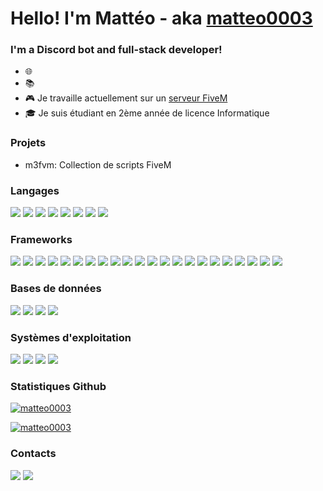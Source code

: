 # Hello! I'm Mattéo - aka [matteo0003](https://discord.com/users/775654147763601408)

### I'm a Discord bot and full-stack developer!
- 🌐 
- 📚 
- 🎮 Je travaille actuellement sur un [serveur FiveM](https://cfx.re/join/p9ge4y)
- 🎓 Je suis étudiant en 2ème année de licence Informatique

### Projets
- m3fvm: Collection de scripts FiveM

### Langages
<a href="https://developer.mozilla.org/fr/docs/Web/CSS" target="_blank"><img src="https://img.shields.io/badge/CSS3-1572B6?style=for-the-badge&logo=css3&logoColor=white" /></a>
<a href="https://developer.mozilla.org/fr/docs/Web/HTML" target="_blank"><img src="https://img.shields.io/badge/HTML5-E34F26?style=for-the-badge&logo=html5&logoColor=white" /></a>
<a href="https://developer.mozilla.org/fr/docs/Web/JavaScript" target="_blank"><img src="https://img.shields.io/badge/JavaScript-323330?style=for-the-badge&logo=javascript&logoColor=F7DF1E" /></a>
<a href="https://www.json.org/json-fr.html" target="_blank"><img src="https://img.shields.io/badge/json-5E5C5C?style=for-the-badge&logo=json&logoColor=white" /></a>
<a href="https://www.latex-project.org" target="_blank"><img src="https://img.shields.io/badge/latex-377e7f?style=for-the-badge&logo=latex&logoColor=latex" /></a>
<a href="https://www.lua.org" target="_blank"><img src="https://img.shields.io/badge/Lua-2C2D72?style=for-the-badge&logo=lua&logoColor=white" /></a>
<a href="https://www.python.org" target="_blank"><img src="https://img.shields.io/badge/Python-FFD43B?style=for-the-badge&logo=python&logoColor=blue" /></a>
<a href="https://www.typescriptlang.org/fr" target="_blank"><img src="https://img.shields.io/badge/TypeScript-007ACC?style=for-the-badge&logo=typescript&logoColor=white" /></a>

### Frameworks
<a href="https://axios-http.com/fr" target="_blank"><img src="https://img.shields.io/badge/axios-671ddf?&style=for-the-badge&logo=axios&logoColor=white" /></a>
<a href="https://www.chakra-ui.com" target="_blank"><img src="https://img.shields.io/badge/Chakra--UI-319795?style=for-the-badge&logo=chakra-ui&logoColor=white" /></a>
<a href="https://www.electronjs.org" target="_blank"><img src="https://img.shields.io/badge/Electron-2B2E3A?style=for-the-badge&logo=electron&logoColor=9FEAF9" /></a>
<a href="https://expressjs.com/fr" target="_blank"><img src="https://img.shields.io/badge/Express%20js-000000?style=for-the-badge&logo=express&logoColor=white" /></a>
<a href="https://fontawesome.com" target="_blank"><img src="https://img.shields.io/badge/Font_Awesome-339AF0?style=for-the-badge&logo=fontawesome&logoColor=white" /></a>
<a href="https://godotengine.org" target="_blank"><img src="https://img.shields.io/badge/Godot-478CBF?style=for-the-badge&logo=GodotEngine&logoColor=white" /></a>
<a href="https://www.markdownguide.org" target="_blank"><img src="https://img.shields.io/badge/Markdown-000000?style=for-the-badge&logo=markdown&logoColor=white" /></a>
<a href="https://nextjs.org" target="_blank"><img src="https://img.shields.io/badge/next%20js-000000?style=for-the-badge&logo=nextdotjs&logoColor=white" /></a>
<a href="https://nodejs.org/fr" target="_blank"><img src="https://img.shields.io/badge/Node%20js-339933?style=for-the-badge&logo=nodedotjs&logoColor=white" /></a>
<a href="https://www.npmjs.com" target="_blank"><img src="https://img.shields.io/badge/npm-CB3837?style=for-the-badge&logo=npm&logoColor=white" /></a>
<a href="https://react.dev" target="_blank"><img src="https://img.shields.io/badge/React-20232A?style=for-the-badge&logo=react&logoColor=61DAFB" /></a>
<a href="https://pptr.dev" target="_blank"><img src="https://img.shields.io/badge/Puppeteer-40B5A4?style=for-the-badge&logo=Puppeteer&logoColor=white" /></a>
<a href="https://ui.shadcn.com" target="_blank"><img src="https://img.shields.io/badge/shadcn%2Fui-000000?style=for-the-badge&logo=shadcnui&logoColor=white" /></a>
<a href="https://socket.io" target="_blank"><img src="https://img.shields.io/badge/Socket.io-010101?&style=for-the-badge&logo=Socket.io&logoColor=white" /></a>
<a href="https://tailwindcss.com" target="_blank"><img src="https://img.shields.io/badge/Tailwind_CSS-38B2AC?style=for-the-badge&logo=tailwind-css&logoColor=white" /></a>
<a href="https://threejs.org" target="_blank"><img src="https://img.shields.io/badge/ThreeJs-black?style=for-the-badge&logo=three.js&logoColor=white" /></a>
<a href="https://typestrong.org/ts-node" target="_blank"><img src="https://img.shields.io/badge/ts--node-3178C6?style=for-the-badge&logo=ts-node&logoColor=white" /></a>
<a href="https://classic.yarnpkg.com/lang/en" target="_blank"><img src="https://img.shields.io/badge/Yarn-2C8EBB?style=for-the-badge&logo=yarn&logoColor=white" /></a>
<a href="https://www.prisma.io" target="_blank"><img src="https://img.shields.io/badge/Prisma-3982CE?style=for-the-badge&logo=Prisma&logoColor=white" /></a>
<a href="https://eslint.org" target="_blank"><img src="https://img.shields.io/badge/eslint-3A33D1?style=for-the-badge&logo=eslint&logoColor=white" /></a>
<a href="https://prettier.io" target="_blank"><img src="https://img.shields.io/badge/prettier-1A2C34?style=for-the-badge&logo=prettier&logoColor=F7BA3E" /></a>
<a href="https://zod.dev" target="_blank"><img src="https://img.shields.io/badge/Zod-000000?style=for-the-badge&logo=zod&logoColor=3068B7" /></a>

### Bases de données
<a href="https://www.mongodb.com/fr-fr" target="_blank"><img src="https://img.shields.io/badge/MongoDB-4EA94B?style=for-the-badge&logo=mongodb&logoColor=white" /></a>
<a href="https://www.mysql.com/fr" target="_blank"><img src="https://img.shields.io/badge/MySQL-005C84?style=for-the-badge&logo=mysql&logoColor=white" /></a>
<a href="https://www.sqlite.org" target="_blank"><img src="https://img.shields.io/badge/Sqlite-003B57?style=for-the-badge&logo=sqlite&logoColor=white" /></a>
<a href="https://www.postgresql.org" target="_blank"><img src="https://img.shields.io/badge/PostgreSQL-316192?style=for-the-badge&logo=postgresql&logoColor=white" /></a>

### Systèmes d'exploitation
<a href="https://www.linux.org" target="_blank"><img src="https://img.shields.io/badge/Linux-FCC624?style=for-the-badge&logo=linux&logoColor=black" /></a>
<a href="https://www.apple.com/fr/macos" target="_blank"><img src="https://img.shields.io/badge/mac%20os-000000?style=for-the-badge&logo=apple&logoColor=white" /></a>
<a href="https://ubuntu.com" target="_blank"><img src="https://img.shields.io/badge/Ubuntu-E95420?style=for-the-badge&logo=ubuntu&logoColor=white" /></a>
<a href="https://www.microsoft.com/fr-fr/software-download/windows10%20" target="_blank"><img src="https://img.shields.io/badge/Windows-0078D6?style=for-the-badge&logo=windows&logoColor=white" /></a>

### Statistiques Github
[![matteo0003](https://github-readme-stats-git-masterrstaa-rickstaa.vercel.app/api/top-langs/?username=matteo0003&theme=transparent&locale=fr)]()

[![matteo0003](https://github-readme-stats.vercel.app/api?username=matteo0003&show_icons=true&theme=transparent&locale=fr)]()

### Contacts
<a href="https://discord.gg/fbnJuTC8" target="_blank"><img src="https://img.shields.io/badge/Discord-7289DA?style=for-the-badge&logo=discord&logoColor=white" /></a>
<a href="mailto:matteo.angoin@icloud.com"><img src="https://img.shields.io/badge/Gmail-D14836?style=for-the-badge&logo=gmail&logoColor=white" /></a>
